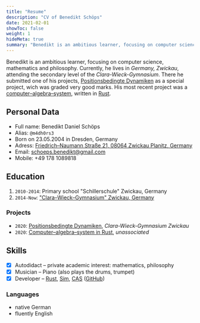 ```yaml
---
title: "Resume"
description: "CV of Benedikt Schöps"
date: 2021-02-01
showToc: false
weight: 1
hideMeta: true
summary: "Benedikt is an ambitious learner, focusing on computer science, mathematics and philosophy"
---
```


Benedikt is an ambitious learner, focusing on computer science, mathematics and philosophy. Currently, he lives in _Germany, Zwickau_, attending the secondary level of the _Clara-Wieck-Gymnasium_. There he submitted one of his projects, [Positionsbedingte Dynamiken](https://github.com/m4dh0rs3/PBD) as a special project, wich was graded very good marks. His most recent project was a [computer–algebra–system](https://github.com/m4dh0rs3/cas), written in [Rust](https://rust-lang.com).

## Personal Data

- Full name: Benedikt Daniel Schöps
- Alias: `@m4dh0rs3`
- Born on 23.05.2004 in Dresden, Germany
- Adress: [Friedrich–Naumann Straße 21, 08064 Zwickau Planitz, Germany](https://goo.gl/maps/Rc7sGKpeEZno7T6HA)
- Email: [schoeps.benedikt@gmail.com](mailto:schoeps.benedikt@gmail.com)
- Mobile: +49 178 1089818

## Education

1. `2010-2014`: Primary school "Schillerschule" Zwickau, Germany
2. `2014-Now`: ["Clara–Wieck–Gymnasium" Zwickau, Germany](https://www.clara-wieck-gymnasium.eu/)

### Projects

- `2020`: [Positionsbedingte Dynamiken](https://github.com/m4dh0rs3/PBD), _Clara-Wieck-Gymnasium Zwickau_
- `2020`: [Computer–algebra–system in Rust](https://github.com/m4dh0rs3/cas), _unassociated_

## Skills

- [X] Autodidact – private academic interest: mathematics, philosophy
- [X] Musician – Piano (also plays the drums, trumpet)
- [X] Developer – [Rust](https://rust-lang.org), [Sim](https://github.com/m4dh0rs3/PBD), [CAS](https://github.com/m4dh0rs3/cas) ([GitHub](https://github.com/m4dh0rs3))

### Languages

- native German
- fluently English
